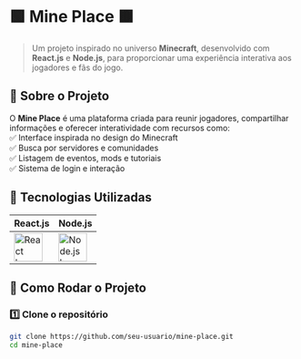 # 🟩 Mine Place 🟫

> Um projeto inspirado no universo **Minecraft**, desenvolvido com **React.js** e **Node.js**, para proporcionar uma experiência interativa aos jogadores e fãs do jogo.

## 📌 Sobre o Projeto  
O **Mine Place** é uma plataforma criada para reunir jogadores, compartilhar informações e oferecer interatividade com recursos como:  
✅ Interface inspirada no design do Minecraft  
✅ Busca por servidores e comunidades  
✅ Listagem de eventos, mods e tutoriais  
✅ Sistema de login e interação  

## 🚀 Tecnologias Utilizadas  
| **React.js** | **Node.js** |
|-------------|------------|
| <img src="https://cdn.jsdelivr.net/gh/devicons/devicon/icons/react/react-original.svg" height="50" alt="React logo"> | <img src="https://cdn.jsdelivr.net/gh/devicons/devicon/icons/nodejs/nodejs-original.svg" height="50" alt="Node.js logo"> | <img src="https://cdn.jsdelivr.net/gh/devicons/devicon/icons/styledcomponents/styledcomponents-original.svg" height="50" alt="Styled Components logo"> | <img src="https://cdn.jsdelivr.net/gh/devicons/devicon/icons/express/express-original.svg" height="50" alt="Express.js logo"> |

## 🔧 Como Rodar o Projeto  

### 1️⃣ Clone o repositório  
```bash
git clone https://github.com/seu-usuario/mine-place.git
cd mine-place
